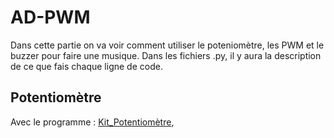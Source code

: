 # AD-PWM                                                                                                                                
Dans cette partie on va voir comment utiliser le poteniomètre, les PWM et le buzzer pour faire une musique. Dans les fichiers .py, il y aura la description de ce que fais chaque ligne de code.

## Potentiomètre
Avec le programme : [Kit_Potentiomètre](Kit_LED.py),
